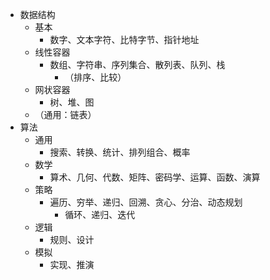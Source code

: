 - 数据结构
  - 基本
    - 数字、文本字符、比特字节、指针地址
  - 线性容器
    - 数组、字符串、序列集合、散列表、队列、栈
      - （排序、比较）
  - 网状容器
    - 树、堆、图
  - （通用：链表）
- 算法
  - 通用
    - 搜索、转换、统计、排列组合、概率
  - 数学
    - 算术、几何、代数、矩阵、密码学、运算、函数、演算
  - 策略
    - 遍历、穷举、递归、回溯、贪心、分治、动态规划
      - 循环、递归、迭代
  - 逻辑
    - 规则、设计
  - 模拟
    - 实现、推演
